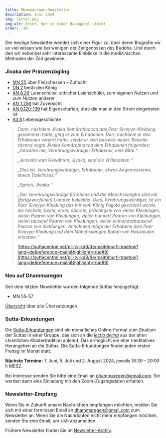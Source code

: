 ```yaml
---
title: Dhammaregen-Newsletter
description: Juni 2024
img: letter.png
img-alt: Brief, der in einer Baumgabel steckt
order: -38
---
```


Der heutige Newsletter wendet sich einer Figur zu, über deren Biografie wir so viel wissen wie bei wenigen der Zeitgenossen des Buddha. Und durch den wir nebenbei sehr interessante Einblicke in die medizinischen Methoden der Zeit gewinnen.

### Jīvaka der Prinzenzögling

- [MN 55](#/sutta/mn55/de/sabbamitta)  über Fleischessen – Zuflucht
- [DN 2](#/sutta/dn2/de/sabbamitta)  berät den König
- [AN 8.26](#/sutta/an8.26/de/sabbamitta)  Laienschüler, sittlicher Laienschüler, zum eigenen Nutzen und zum Nutzen anderer
- [AN 1.256](#/sutta/an1.256:1.1/de/sabbamitta)  hat Zuversicht
- [AN 6.120-139](#/sutta/an6.120-139:1.9/de/sabbamitta)  hat Eigenschaften, durc die man in den Strom eingetreten ist
- [Kd 8](https://suttacentral.net/pli-tv-kd8/de/maitrimurti-traetow?lang=de)  Lebensgeschichte

>*Dann, nachdem Jīvaka Komārabhacca das Paar Siveyya-Kleidung genommen hatte, ging er zum Erhabenen. Dort, nachdem er den Erhabenen verehrt hatte, setzte er sich beiseite nieder. Beiseite sitzend sagte Jīvaka Komārabhacca dem Erhabenen folgendes: „Gewähre mir, Verehrungswürdiger Erhabener, eine Bitte.“*
>
>*„Jenseits vom Gewähren, Jīvaka, sind die Vollendeten.“*
>
>*„Dies ist, Verehrungswürdiger, Erhabener, etwas Angemessenes, etwas Tadelloses.“*
>
>*„Sprich, Jīvaka.“*
>
>*„Der Verehrungswürdige Erhabene und der Mönchssangha sind mit (fortgeworfenen) Lumpen bekleidet. Dies, Verehrungswürdiger, ist ein Paar Siveyya-Kleidung das mir vom König Pajjota geschickt wurde, die höchste, beste, erste, oberste, prächtigste von vielen Kleidungen, vielen Paaren von Kleidungen, vielen hundert Paaren von Kleidungen, vielen tausend Paaren von Kleidungen, vielen einhunderttausend Paaren von Kleidungen. Annehmen möge der Erhabene dies Paar Siveyya-Kleidung und dem Mönchssangha Roben von Hausleuten erlauben.“*
>
>[https://suttacentral.net/pli-tv-kd8/de/maitrimurti-traetow?lang=de&reference=main&highlight=true#9](https://suttacentral.net/pli-tv-kd8/de/maitrimurti-traetow?lang=de&reference=main&highlight=true#9)

### Neu auf Dhammaregen

Seit dem letzten Newsletter wurden folgende Suttas hinzugefügt:

- MN 55-57

[Übersicht](#/wiki/uebersetzung/uebersicht) über alle Übersetzungen

### Sutta-Erkundungen 

Die [Sutta-Erkundungen](#/wiki/erkundung) sind ein monatliches Online-Format zum Studium der Suttas in einer Gruppe, das sich an die [*lectio divina*](https://de.wikipedia.org/wiki/Lectio_divina) aus der alten christlichen Klostertradition anlehnt. Das ermöglicht ein eher meditatives Herangehen an die Suttas. Die Sutta-Erkundungen finden jeden ersten Freitag im Monat statt. 

**Nächste Termine:** 7. Juni, 5. Juli und 2. August 2024, jeweils 18:30 – 20:00 h MESZ.

Bei Interesse senden Sie bitte eine Email an [dhammaregen@gmail.com](mailto:dhammaregen@gmail.com). Sie werden dann eine Einladung mit den Zoom-Zugangsdaten erhalten.

### Newsletter-Empfang

Wenn Sie in Zukunft unsere Nachrichten empfangen möchten, melden Sie sich mit einer formlosen Email an [dhammaregen@gmail.com](mailto:dhammaregen@gmail.com) zum Newsletter an. Wenn Sie die Nachrichten nicht mehr empfangen möchten, senden Sie eine Email, um sich abzumelden. 

Frühere Newsletter finden Sie im [Newsletter-Archiv](#/wiki/news/inhalt).